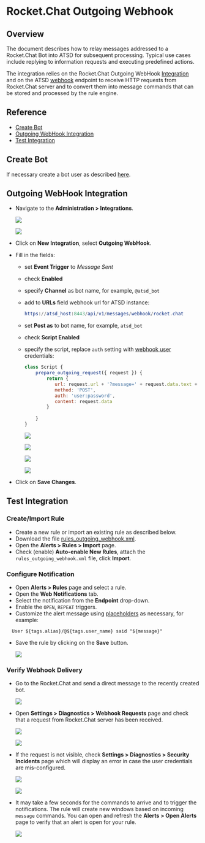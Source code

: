 # Rocket.Chat Outgoing Webhook

## Overview

The document describes how to relay messages addressed to a Rocket.Chat Bot into ATSD for subsequent processing. Typical use cases include replying to information requests and executing predefined actions.

The integration relies on the Rocket.Chat Outgoing WebHook [Integration](https://rocket.chat/docs/administrator-guides/integrations/) and on the ATSD [webhook](../../api/data/messages/webhook.md) endpoint to receive HTTP requests from Rocket.Chat server and to convert them into message commands that can be stored and processed by the rule engine.

## Reference

 * [Create Bot](#create-bot)
 * [Outgoing WebHook Integration](#outgoing-webhook-integration)
 * [Test Integration](#test-integration)

## Create Bot

If necessary create a bot user as described [here](rocket.chat.md#create-bot).

## Outgoing WebHook Integration

* Navigate to the **Administration > Integrations**.

   ![](images/rocketchat_1.png)
   
   ![](images/outgoing_webhook_rocketchat_9.png)

* Click on **New Integration**, select **Outgoing WebHook**.

* Fill in the fields:

    * set **Event Trigger** to _Message Sent_
    * check **Enabled**
    * specify **Channel** as bot name, for example, `@atsd_bot`
    * add to **URLs** field webhook url for ATSD instance:
    
        ```elm
        https://atsd_host:8443/api/v1/messages/webhook/rocket.chat
        ```
    * set **Post as** to bot name, for example, `atsd_bot`
    * check **Script Enabled**
    * specify the script, replace `auth` setting with [webhook user](../../api/data/messages/webhook.md#webhook-user-wizard) credentials:
    
        ```javascript
        class Script {
            prepare_outgoing_request({ request }) {
                return {
                   url: request.url + '?message=' + request.data.text + '&exclude=text',
                   method: 'POST',
                   auth: 'user:password',
                   content: request.data
                }
                
            }   
        }
        ```

      ![](images/outgoing_webhook_rocketchat_1.png)
      
      ![](images/outgoing_webhook_rocketchat_2.png)
      
      ![](images/outgoing_webhook_rocketchat_3.png)
      
      ![](images/outgoing_webhook_rocketchat_4.png)

* Click on **Save Changes**.

## Test Integration

### Create/Import Rule

* Create a new rule or import an existing rule as described below.
* Download the file [rules_outgoing_webhook.xml](resources/rules_outgoing_webhook.xml).
* Open the **Alerts > Rules > Import** page.
* Check (enable) **Auto-enable New Rules**, attach the `rules_outgoing_webhook.xml` file, click **Import**.

### Configure Notification

* Open **Alerts > Rules** page and select a rule.
* Open the **Web Notifications** tab.
* Select the notification from the **Endpoint** drop-down.
* Enable the `OPEN`, `REPEAT` triggers.
* Customize the alert message using [placeholders](../placeholders.md) as necessary, for example:

```ls
  User ${tags.alias}/@${tags.user_name} said "${message}"
```

* Save the rule by clicking on the **Save** button.

    ![](images/outgoing_webhook_rocketchat_5.png)

### Verify Webhook Delivery

* Go to the Rocket.Chat and send a direct message to the recently created bot.

    ![](images/outgoing_webhook_rocketchat_6.png)
    
* Open **Settings > Diagnostics > Webhook Requests** page and check that a request from Rocket.Chat server has been received.

    ![](images/outgoing_webhook_slack_18.png)
    
    ![](images/outgoing_webhook_rocketchat_7.png)
    
* If the request is not visible, check **Settings > Diagnostics > Security Incidents** page which will display an error in case the user credentials are mis-configured.

    ![](images/outgoing_webhook_slack_20.png)
    
    ![](images/outgoing_webhook_slack_21.png)

* It may take a few seconds for the commands to arrive and to trigger the notifications. The rule will create new windows based on incoming `message` commands. You can open and refresh the **Alerts > Open Alerts** page to verify that an alert is open for your rule.

    ![](images/outgoing_webhook_rocketchat_8.png)